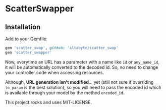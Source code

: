 # ScatterSwapper

## Installation

Add to your Gemfile:

```ruby
gem 'scatter_swap', github: 'altabyte/scatter_swap'
gem 'scatter_swapper'
```

Now, everytime an URL has a parameter with a name like `id` or `any_name_id`, it will be automatically converted to the decoded id.
So, no need to change your controller code when accessing resources.

Although, **URL generation isn't modified**... yet (still not sure if overriding `to_param` is the best solution), so you will need to pass the encoded id which is available through your model by the method `encoded_id`.

This project rocks and uses MIT-LICENSE.
